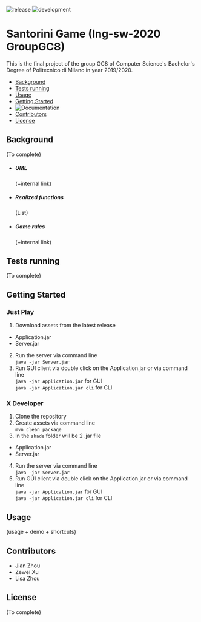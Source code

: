 ![release](https://github.com/zhou0998/ing-sw-2020-Zhou-Zhou-Xu/workflows/release/badge.svg) ![development](https://github.com/zhou0998/ing-sw-2020-Zhou-Zhou-Xu/workflows/development/badge.svg)

# Santorini Game (Ing-sw-2020 GroupGC8)

This is the final project of the group GC8 of Computer Science's Bachelor's Degree of Politecnico di Milano in year 2019/2020.

- [Background](#Background)
- [Tests running](#Tests-running)
- [Usage](#Usage)
- [Getting Started](#Getting-Started)
- ![Documentation](https://zhou0998.github.io/ing-sw-2020-Zhou-Zhou-Xu/)
- [Contributors](#Contributors)
- [License](#License)

## Background

(To complete)

- ##### UML
  (+internal link)
- ##### Realized functions
  (List)
- ##### Game rules
  (+internal link)

## Tests running

(To complete)

## Getting Started

### Just Play

1. Download assets from the latest release

- Application.jar
- Server.jar

2. Run the server via command line  
   `java -jar Server.jar`
3. Run GUI client via double click on the Application.jar or via command line  
   `java -jar Application.jar` for GUI  
   `java -jar Application.jar cli` for CLI

### X Developer

1. Clone the repository
2. Create assets via command line  
   `mvn clean package`
3. In the `shade` folder will be 2 .jar file

- Application.jar
- Server.jar

4. Run the server via command line  
   `java -jar Server.jar`
5. Run GUI client via double click on the Application.jar or via command line  
   `java -jar Application.jar` for GUI  
   `java -jar Application.jar cli` for CLI

## Usage

(usage + demo + shortcuts)

## Contributors

- Jian Zhou
- Zewei Xu
- Lisa Zhou

## License

(To complete)
